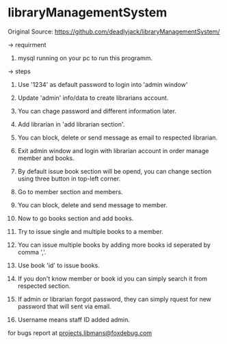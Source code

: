 # libraryManagementSystem
Original Source: https://github.com/deadlyjack/libraryManagementSystem/

-> requirment
  1. mysql running on your pc to run this programm.
  
-> steps
  1. Use '1234' as default password to login into 'admin window'
  2. Update 'admin' info/data to create librarians account.
  3. You can chage password and different information later.
  4. Add librarian in 'add librarian section'.
  5. You can block, delete or send message as email to respected librarian.
  
  6. Exit admin window and login with librarian account in order manage member and books.
  7. By default issue book section will be opend, you can change section using three button in top-left corner.
  8. Go to member section and members.
  9. You can block, delete and send message to member.
  10. Now to go books section and add books.
  11. Try to issue single and multiple books to a member.
  12. You can issue multiple books by adding more books id seperated by comma ','.
  13. Use book 'id' to issue books.
  
  14. If you don't know member or book id you can simply search it from respected section.
  15. If admin or librarian forgot password, they can simply rquest for new password that will sent via email.
  
  16. Username means staff ID added admin.
  
for bugs report at projects.libmans@foxdebug.com
